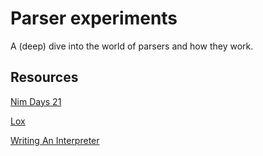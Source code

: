 # Parser experiments

A (deep) dive into the world of parsers and how they work. 

## Resources

[Nim Days 21](https://xmonader.github.io/nimdays/day21_parsec.html)

[Lox](http://craftinginterpreters.com/)

[Writing An Interpreter](https://interpreterbook.com/)

